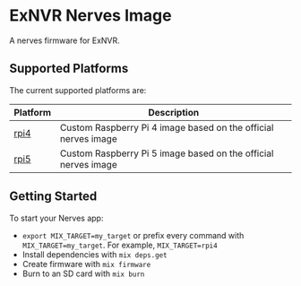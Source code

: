 # ExNVR Nerves Image

A nerves firmware for ExNVR.

## Supported Platforms

The current supported platforms are:

| Platform | Description |
|----------|-------------|
| [rpi4](https://github.com/evercam/ex_nvr_system_rpi4) | Custom Raspberry Pi 4 image based on the official nerves image |
| [rpi5](https://github.com/evercam/ex_nvr_system_rpi5) | Custom Raspberry Pi 5 image based on the official nerves image |

## Getting Started

To start your Nerves app:
  * `export MIX_TARGET=my_target` or prefix every command with
    `MIX_TARGET=my_target`. For example, `MIX_TARGET=rpi4`
  * Install dependencies with `mix deps.get`
  * Create firmware with `mix firmware`
  * Burn to an SD card with `mix burn`
